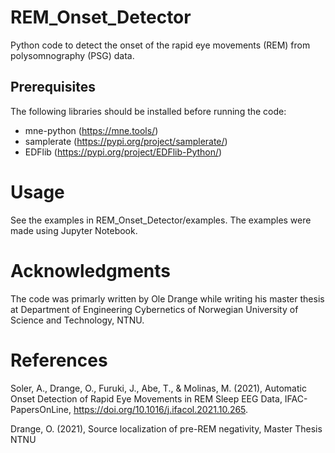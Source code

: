 # REM_Onset_Detector

Python code to detect the onset of the rapid eye movements (REM) from polysomnography (PSG) data.

## Prerequisites

The following libraries should be installed before running the code:

* mne-python (https://mne.tools/)
* samplerate (https://pypi.org/project/samplerate/)
* EDFlib (https://pypi.org/project/EDFlib-Python/)

# Usage

See the examples in REM_Onset_Detector/examples. The examples were made using Jupyter Notebook.

# Acknowledgments

The code was primarly written by Ole Drange while writing his master thesis at Department of Engineering Cybernetics of Norwegian University of Science and Technology, NTNU.

# References

Soler, A., Drange, O., Furuki, J., Abe, T., & Molinas, M. (2021), Automatic Onset Detection of Rapid Eye Movements in REM Sleep EEG Data, IFAC-PapersOnLine, https://doi.org/10.1016/j.ifacol.2021.10.265.

Drange, O. (2021), Source localization of pre-REM negativity, Master Thesis NTNU
